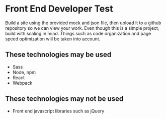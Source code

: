 # Front End Developer Test

Build a site using the provided mock and json file, then upload it to a github
repository so we can view your work.  Even though this is a simple project,
build with scaling in mind.  Things such as code organization and page speed
optimization will be taken into account.

## These technologies may be used
  * Sass
  * Node, npm
  * React
  * Webpack

## These technologies may not be used
  * Front end javascript libraries such as jQuery
